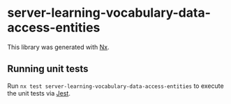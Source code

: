 # server-learning-vocabulary-data-access-entities

This library was generated with [Nx](https://nx.dev).

## Running unit tests

Run `nx test server-learning-vocabulary-data-access-entities` to execute the unit tests via [Jest](https://jestjs.io).

